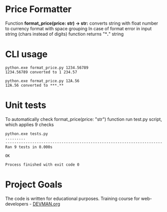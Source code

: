 # Price Formatter
Function **format_price(price: str) -> str:** converts string with float number to currency format with space grouping
In case of format error in input string (chars instead of digits) function returns "***.**" string
# CLI usage
```
python.exe format_price.py 1234.56789
1234.56789 converted to 1 234.57
```
```
python.exe format_price.py 12A.56
12A.56 converted to ***.**
```
# Unit tests
To automatically check format_price(price: "str") function run test.py script, which applies 9 checks
```
python.exe tests.py
.........
----------------------------------------------------------------------
Ran 9 tests in 0.000s

OK

Process finished with exit code 0
```
# Project Goals

The code is written for educational purposes. Training course for web-developers - [DEVMAN.org](https://devman.org)
